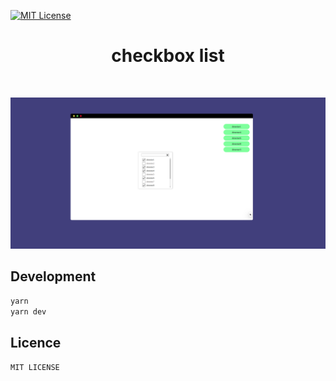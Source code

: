 [![MIT License][license-shield]][license-url]

 <!-- ![npm package](https://img.shields.io/badge/npm%20package-v0.0.1-brightgreen.svg) -->

  <h1 align="center">checkbox list</h1>

  <p align="center">
<p>
    <br /> 
</p>


![Test Image 1](./public/views/view.png)

## Development

```sh
yarn
yarn dev
```

## Licence

`MIT LICENSE`

[license-shield]: https://img.shields.io/github/license/othneildrew/Best-README-Template.svg?style=flat-square
[license-url]: https://github.com/muhammeddeniz/react-starterkit/master/LICENSE.txt
